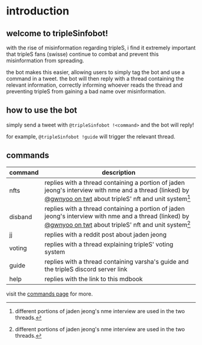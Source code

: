 # introduction

## welcome to tripleSinfobot!
with the rise of misinformation regarding tripleS, i find it extremely important that tripleS fans (swisse) continue to combat and prevent this misinformation from spreading. 

the bot makes this easier, allowing users to simply tag the bot and use a command in a tweet. the bot will then reply with a thread containing the relevant information, correctly informing whoever reads the thread and preventing tripleS from gaining a bad name over misinformation.

## how to use the bot
simply send a tweet with `@tripleSinfobot !<command>` and the bot will reply! 

for example, `@tripleSinfobot !guide` will trigger the relevant thread.

## commands
|command|description|
|-|-|
|nfts|replies with a thread containing a portion of jaden jeong's interview with nme and a thread (linked) by [@gwnyoo on twt](https://twitter.com/gwnyoo) about tripleS' nft and unit system[^1]|
|disband|replies with a thread containing a portion of jaden jeong's interview with nme and a thread (linked) by [@gwnyoo on twt](https://twitter.com/gwnyoo) about tripleS' nft and unit system[^1]|
|jj|replies with a reddit post about jaden jeong|
|voting|replies with a thread explaining tripleS' voting system|
|guide|replies with a thread containing varsha's guide and the tripleS discord server link|
|help|replies with the link to this mdbook|

visit the [commands page](./commands.md) for more.

[^1]: different portions of jaden jeong's nme interview are used in the two threads.

